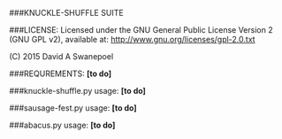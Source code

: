 ###KNUCKLE-SHUFFLE SUITE

###LICENSE:
Licensed under the GNU General Public License Version 2 (GNU GPL v2), 
available at: http://www.gnu.org/licenses/gpl-2.0.txt  

(C) 2015 David A Swanepoel

###REQUREMENTS:
**[to do]**

###knuckle-shuffle.py usage:
**[to do]**

###sausage-fest.py usage:
**[to do]**

###abacus.py usage:
**[to do]**

